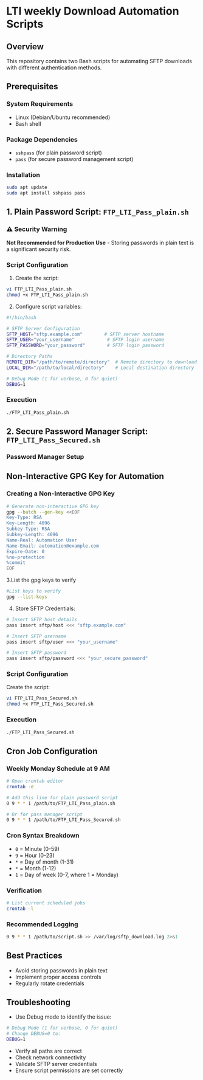 # LTI weekly Download Automation Scripts

## Overview
This repository contains two Bash scripts for automating SFTP downloads with different authentication methods.

## Prerequisites

### System Requirements
- Linux (Debian/Ubuntu recommended)
- Bash shell

### Package Dependencies
- `sshpass` (for plain password script)
- `pass` (for secure password management script)

### Installation
```bash
sudo apt update
sudo apt install sshpass pass
```

## 1. Plain Password Script: `FTP_LTI_Pass_plain.sh`

### ⚠️ Security Warning
**Not Recommended for Production Use** - Storing passwords in plain text is a significant security risk.

### Script Configuration
1. Create the script:
```bash
vi FTP_LTI_Pass_plain.sh
chmod +x FTP_LTI_Pass_plain.sh
```

2. Configure script variables:
```bash
#!/bin/bash

# SFTP Server Configuration
SFTP_HOST="sftp.example.com"        # SFTP server hostname
SFTP_USER="your_username"            # SFTP login username
SFTP_PASSWORD="your_password"        # SFTP login password

# Directory Paths
REMOTE_DIR="/path/to/remote/directory"  # Remote directory to download from
LOCAL_DIR="/path/to/local/directory"    # Local destination directory

# Debug Mode (1 for verbose, 0 for quiet)
DEBUG=1
```

### Execution
```bash
./FTP_LTI_Pass_plain.sh
```

## 2. Secure Password Manager Script: `FTP_LTI_Pass_Secured.sh`

### Password Manager Setup
## Non-Interactive GPG Key for Automation

### Creating a Non-Interactive GPG Key

```bash
# Generate non-interactive GPG key
gpg --batch --gen-key <<EOF
Key-Type: RSA
Key-Length: 4096
Subkey-Type: RSA
Subkey-Length: 4096
Name-Real: Automation User
Name-Email: automation@example.com
Expire-Date: 0
%no-protection
%commit
EOF
```
3.List the gpg keys to verify

```bash
#List keys to verify
gpg --list-keys
```

4. Store SFTP Credentials:
```bash
# Insert SFTP host details
pass insert sftp/host <<< "sftp.example.com"

# Insert SFTP username
pass insert sftp/user <<< "your_username"

# Insert SFTP password
pass insert sftp/password <<< "your_secure_password"
```

### Script Configuration
Create the script:
```bash
vi FTP_LTI_Pass_Secured.sh
chmod +x FTP_LTI_Pass_Secured.sh
```


### Execution
```bash
./FTP_LTI_Pass_Secured.sh
```

## Cron Job Configuration

### Weekly Monday Schedule at 9 AM

```bash
# Open crontab editor
crontab -e

# Add this line for plain password script
0 9 * * 1 /path/to/FTP_LTI_Pass_plain.sh

# Or for pass manager script
0 9 * * 1 /path/to/FTP_LTI_Pass_Secured.sh
```

### Cron Syntax Breakdown
- `0` = Minute (0-59)
- `9` = Hour (0-23)
- `*` = Day of month (1-31)
- `*` = Month (1-12)
- `1` = Day of week (0-7, where 1 = Monday)

### Verification
```bash
# List current scheduled jobs
crontab -l
```

### Recommended Logging
```bash
0 9 * * 1 /path/to/script.sh >> /var/log/sftp_download.log 2>&1
```

## Best Practices
- Avoid storing passwords in plain text
- Implement proper access controls
- Regularly rotate credentials

## Troubleshooting
- Use Debug mode to identify the issue:
```bash
# Debug Mode (1 for verbose, 0 for quiet) 
# Change DEBUG=0 to:
DEBUG=1
```
- Verify all paths are correct
- Check network connectivity
- Validate SFTP server credentials
- Ensure script permissions are set correctly
